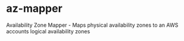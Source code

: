 # az-mapper
Availability Zone Mapper - Maps physical availability zones to an AWS accounts logical availability zones

